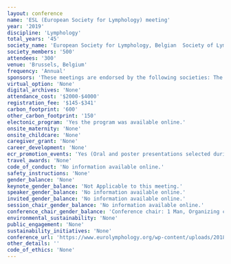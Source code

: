 ```yaml
---
layout: conference 
name: 'ESL (European Society for Lymphology) meeting'
year: '2019'
discipline: 'Lymphology'
total_years: '45'
society_name: 'European Society for Lymphology, Belgian  Society of Lymphology (BeSL) and of the Group R&D Clinical Applications of Fluorescence Imagings(GCAFI) '
society_members: '500'
attendees: '300'
venue: 'Brussels, Belgium'
frequency: 'Annual'
sponsors: 'These meetings are endorsed by the following societies: The European Society of Molecular Imaging (ESMI), The Royal Belgian Society for Surgery (RBSS), The Royal Belgian Society for Plastic Surgery, Reconstructive and Aesthetic Surgery(RBSPS), The Spanish Group of Lymphology (Grupo Espanol de Linfologia, GEL), The Swedish Lymphology Association (SLA)'
virtual_option: 'None'
digital_archives: 'None'
attendance_cost: '$2000-$4000'
registration_fee: '$145-$341'
carbon_footprint: '600'
other_carbon_footprint: '150'
electonic_program: 'Yes the program was available online.'
onsite_maternity: 'None'
onsite_childcare: 'None'
caregiver_grant: 'None'
career_development: 'None'
ecr_promotion_events: 'Yes (Oral and poster presentations selected during the 45th meeting of the European Society of Lymphology in Brussels the 3rd and 4rth of May 2019. The authors who will have published their work in the European Journal of Lymphology and Related Problems within the forthcoming year will share one sum of 1000 Euros.)'
travel_awards: 'None'
code_of_conduct: 'No information available online.'
safety_instructions: 'None'
gender_balance: 'None'
keynote_gender_balance: 'Not Applicable to this meeting.'
speaker_gender_balance: 'No information available online.'
invited_gender_balance: 'No information available online.'
session_chair_gender_balance: 'No information available online.'
conference_chair_gender_balance: 'Conference chair: 1 Man, Organizing committee: 6 Men, 3 Women, National Scientific Committee: 11 Men: 4 Women'
environmental_sustainability: 'None'
public_engagement: 'None'
sustainability_initiatives: 'None'
conference_url: 'https://www.eurolymphology.org/wp-content/uploads/2018/12/Presentation-esl-2019-draft-n4-17122018.pdf'
other_details: ''
code_of_ethics: 'None'
---
```

